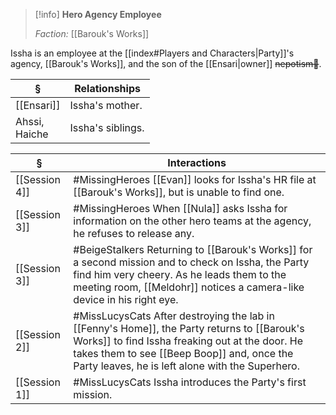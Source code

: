 >[!info] 
>**Hero Agency Employee**
>
>*Faction:* [[Barouk's Works]]
>

Issha is an employee at the [[index#Players and Characters|Party]]'s agency, [[Barouk's Works]], and the son of the [[Ensari|owner]] ~~nepotism🤮~~.

| § | Relationships |
| ---- | ---- |
| [[Ensari]] | Issha's mother. |
| Ahssi, <br>Haiche | Issha's siblings. |

| § | Interactions |
| ---- | ---- |
| [[Session 4]] | #MissingHeroes [[Evan]] looks for Issha's HR file at [[Barouk's Works]], but is unable to find one. |
| [[Session 3]] | #MissingHeroes When [[Nula]] asks Issha for information on the other hero teams at the agency, he refuses to release any. |
| [[Session 3]] | #BeigeStalkers Returning to [[Barouk's Works]] for a second mission and to check on Issha, the Party find him very cheery. As he leads them to the meeting room, [[Meldohr]] notices a camera-like device in his right eye. |
| [[Session 2]] | #MissLucysCats After destroying the lab in [[Fenny's Home]], the Party returns to [[Barouk's Works]] to find Issha freaking out at the door. He takes them to see [[Beep Boop]] and, once the Party leaves, he is left alone with the Superhero. |
| [[Session 1]] | #MissLucysCats Issha introduces the Party's first mission. |
